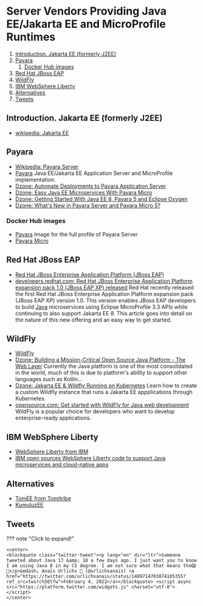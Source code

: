 # Server Vendors Providing Java EE/Jakarta EE and MicroProfile Runtimes

1. [Introduction. Jakarta EE (formerly J2EE)](#introduction-jakarta-ee-formerly-j2ee)
2. [Payara](#payara)
    1. [Docker Hub images](#docker-hub-images)
3. [Red Hat JBoss EAP](#red-hat-jboss-eap)
4. [WildFly](#wildfly)
5. [IBM WebSphere Liberty](#ibm-websphere-liberty)
6. [Alternatives](#alternatives)
7. [Tweets](#tweets)

## Introduction. Jakarta EE (formerly J2EE)

- [wikipedia: Jakarta EE](https://en.wikipedia.org/wiki/Jakarta_EE)

## Payara

- [Wikipedia: Payara Server](https://en.wikipedia.org/wiki/Payara_Server) 
- [Payara](https://www.payara.fish/) Java EE/Jakarta EE Application Server and MicroProfile implementation.
- [Dzone: Automate Deployments to Payara Application Server](https://dzone.com/articles/automate-deployments-to-payara-application-server)
- [Dzone: Easy Java EE Microservices With Payara Micro](https://dzone.com/articles/easy-java-ee-microservices-with-payara-micro)
- [Dzone: Getting Started With Java EE 8, Payara 5 and Eclipse Oxygen](https://dzone.com/articles/getting-started-with-java-ee-8-payara-5-and-eclips)
- [Dzone: What's New in Payara Server and Payara Micro 5?](https://dzone.com/articles/whats-new-in-payara-server-and-payara-micro-5)

### Docker Hub images

- [Payara](https://hub.docker.com/r/payara/server-full/) Image for the full profile of Payara Server
- [Payara Micro](https://hub.docker.com/r/payara/micro/)

## Red Hat JBoss EAP

- [Red Hat JBoss Enterprise Application Platform (JBoss EAP)](https://developers.redhat.com/products/eap/overview)
- [developers.redhat.com: Red Hat JBoss Enterprise Application Platform expansion pack 1.0 (JBoss EAP XP) released](https://developers.redhat.com/blog/2020/06/17/red-hat-jboss-enterprise-application-platform-expansion-pack-1-0-released/) Red Hat recently released the first Red Hat JBoss Enterprise Application Platform expansion pack (JBoss EAP XP) version 1.0. This version enables JBoss EAP developers to build [Java](https://developers.redhat.com/topics/enterprise-java/) microservices using Eclipse MicroProfile 3.3 APIs while continuing to also support Jakarta EE 8. This article goes into detail on the nature of this new offering and an easy way to get started.

## WildFly

- [WildFly](https://wildfly.org/)
- [Dzone: Building a Mission-Critical Open Source Java Platform - The Web Layer](https://dzone.com/articles/building-a-mission-critical-open-source-java-platf) Currently the Java platform is one of the most consolidated in the world, much of this is due to platform's ability to support other languages such as Kotlin...
- [Dzone: Jakarta EE & Wildfly Running on Kubernetes](https://dzone.com/articles/jakarta-ee-amp-wildfly-running-on-kubernetes) Learn how to create a custom Wildfly instance that runs a Jakarta EE appplications through Kubernetes.
- [opensource.com: Get started with WildFly for Java web development](https://opensource.com/article/21/7/wildfly) WildFly is a popular choice for developers who want to develop enterprise-ready applications.

## IBM WebSphere Liberty

- [WebSphere Liberty from IBM](https://developer.ibm.com/wasdev/websphere-liberty/)
- [IBM open sources WebSphere Liberty code to support Java microservices and cloud-native apps](https://developer.ibm.com/dwblog/2017/websphere-liberty-java-open-source/)

## Alternatives

- [TomEE from Tomitribe](http://tomee.apache.org/)
- [KumuluzEE](https://ee.kumuluz.com/)

## Tweets

??? note "Click to expand!"

    <center>
    <blockquote class="twitter-tweet"><p lang="en" dir="ltr">Someone tweeted about Java 17 &amp; 18 a few days ago. I just want you to know I am using Java 8 in my CS degree. I am not sure what that means tho😱🤣</p>&mdash; Anaïs Urlichs 🐢 (@urlichsanais) <a href="https://twitter.com/urlichsanais/status/1489714703874105355?ref_src=twsrc%5Etfw">February 4, 2022</a></blockquote> <script async src="https://platform.twitter.com/widgets.js" charset="utf-8"></script>
    </center>